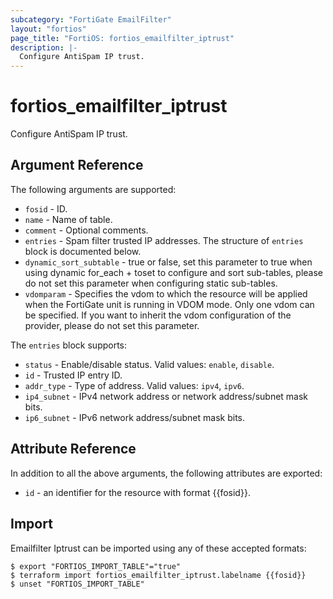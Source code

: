```yaml
---
subcategory: "FortiGate EmailFilter"
layout: "fortios"
page_title: "FortiOS: fortios_emailfilter_iptrust"
description: |-
  Configure AntiSpam IP trust.
---
```


# fortios_emailfilter_iptrust
Configure AntiSpam IP trust.

## Argument Reference

The following arguments are supported:

* `fosid` - ID.
* `name` - Name of table.
* `comment` - Optional comments.
* `entries` - Spam filter trusted IP addresses. The structure of `entries` block is documented below.
* `dynamic_sort_subtable` - true or false, set this parameter to true when using dynamic for_each + toset to configure and sort sub-tables, please do not set this parameter when configuring static sub-tables.
* `vdomparam` - Specifies the vdom to which the resource will be applied when the FortiGate unit is running in VDOM mode. Only one vdom can be specified. If you want to inherit the vdom configuration of the provider, please do not set this parameter.

The `entries` block supports:

* `status` - Enable/disable status. Valid values: `enable`, `disable`.
* `id` - Trusted IP entry ID.
* `addr_type` - Type of address. Valid values: `ipv4`, `ipv6`.
* `ip4_subnet` - IPv4 network address or network address/subnet mask bits.
* `ip6_subnet` - IPv6 network address/subnet mask bits.


## Attribute Reference

In addition to all the above arguments, the following attributes are exported:
* `id` - an identifier for the resource with format {{fosid}}.

## Import

Emailfilter Iptrust can be imported using any of these accepted formats:
```
$ export "FORTIOS_IMPORT_TABLE"="true"
$ terraform import fortios_emailfilter_iptrust.labelname {{fosid}}
$ unset "FORTIOS_IMPORT_TABLE"
```
